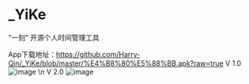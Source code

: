 # _YiKe
“一刻” 开源个人时间管理工具


App下载地址：https://github.com/Harry-Qin/_YiKe/blob/master/%E4%B8%80%E5%88%BB.apk?raw=true
V 1.0 ![image](https://github.com/Harry-Qin/_YiKe/blob/master/app/src/main/res/raw-zh-rCN/show1.png)
\n
V 2.0 ![image](https://github.com/Harry-Qin/_YiKe/blob/master/app/src/main/res/raw/show2.png)
 
